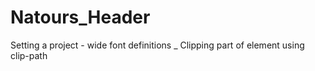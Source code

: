 # Natours_Header
Setting a project - wide font definitions _ Clipping part of element using clip-path 
